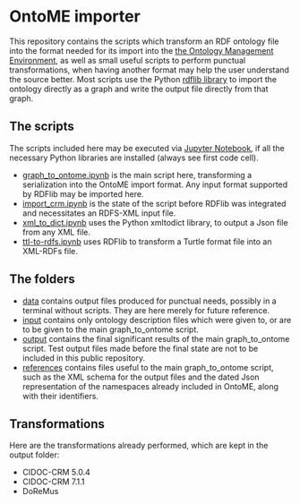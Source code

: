 # OntoME importer

This repository contains the scripts which transform an RDF ontology file into the format needed for its import into the [the Ontology Management Environment](https://ontome.net/), as well as small useful scripts to perform punctual transformations, when having another format may help the user understand the source better. Most scripts use the Python [rdflib library](https://github.com/RDFLib/rdflib) to import the ontology directly as a graph and write the output file directly from that graph.

## The scripts
The scripts included here may be executed via [Jupyter Notebook](https://jupyter.org/), if all the necessary Python libraries are installed (always see first code cell).
* [graph_to_ontome.ipynb](graph_to_ontome.ipynb) is the main script here, transforming a serialization into the OntoME import format. Any input format supported by RDFlib may be imported here.
* [import_crm.ipynb](import_crm.ipynb) is the state of the script before RDFlib was integrated and necessitates an RDFS-XML input file.
* [xml_to_dict.ipynb](xml_to_dict.ipynb) uses the Python xmltodict library, to output a Json file from any XML file.
* [ttl-to-rdfs.ipynb](ttl-to-rdf.ipynb) uses RDFlib to transform a Turtle format file into an XML-RDFs file.


## The folders
* [data](data) contains output files produced for punctual needs, possibly in a terminal without scripts. They are here merely for future reference.
* [input](input) contains only ontology description files which were given to, or are to be given to the main graph_to_ontome script.
* [output](output) contains the final significant results of the main graph_to_ontome script. Test output files made before the final state are not to be included in this public repository.
* [references](references) contains files useful to the main graph_to_ontome script, such as the XML schema for the output files and the dated Json representation of the namespaces already included in OntoME, along with their identifiers.

## Transformations
Here are the transformations already performed, which are kept in the output folder:
* CIDOC-CRM 5.0.4
* CIDOC-CRM 7.1.1
* DoReMus